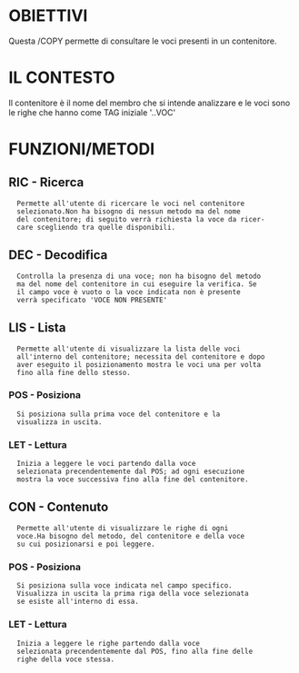 # OBIETTIVI

 Questa /COPY permette di consultare le voci presenti in un contenitore.

# IL CONTESTO

 Il contenitore è il nome del membro che si intende analizzare e le
 voci sono le righe che hanno come TAG iniziale '..VOC'

# FUNZIONI/METODI

## RIC - Ricerca
      Permette all'utente di ricercare le voci nel contenitore
      selezionato.Non ha bisogno di nessun metodo ma del nome
      del contenitore; di seguito verrà richiesta la voce da ricer-
      care scegliendo tra quelle disponibili.

## DEC - Decodifica
      Controlla la presenza di una voce; non ha bisogno del metodo
      ma del nome del contenitore in cui eseguire la verifica. Se
      il campo voce è vuoto o la voce indicata non è presente
      verrà specificato 'VOCE NON PRESENTE'

## LIS - Lista
      Permette all'utente di visualizzare la lista delle voci
      all'interno del contenitore; necessita del contenitore e dopo
      aver eseguito il posizionamento mostra le voci una per volta
      fino alla fine dello stesso.

###   POS - Posiziona
      Si posiziona sulla prima voce del contenitore e la
      visualizza in uscita.

###   LET - Lettura
      Inizia a leggere le voci partendo dalla voce
      selezionata precendentemente dal POS; ad ogni esecuzione
      mostra la voce successiva fino alla fine del contenitore.

## CON - Contenuto
      Permette all'utente di visualizzare le righe di ogni
      voce.Ha bisogno del metodo, del contenitore e della voce
      su cui posizionarsi e poi leggere.

###   POS - Posiziona
      Si posiziona sulla voce indicata nel campo specifico.
      Visualizza in uscita la prima riga della voce selezionata
      se esiste all'interno di essa.

###   LET - Lettura
      Inizia a leggere le righe partendo dalla voce
      selezionata precendentemente dal POS, fino alla fine delle
      righe della voce stessa.


